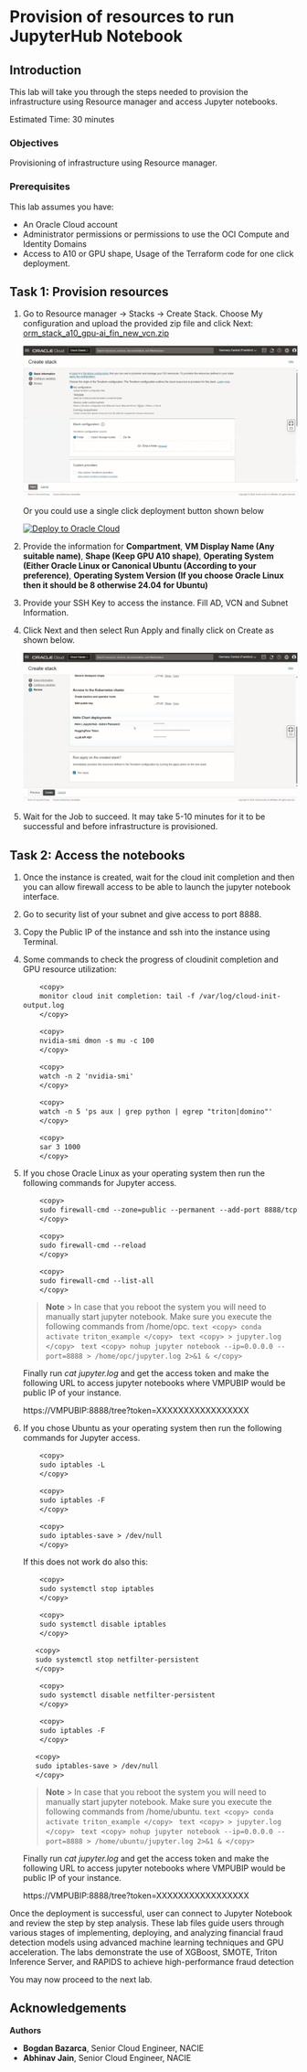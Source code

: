 # Provision of resources to run JupyterHub Notebook

## Introduction

This lab will take you through the steps needed to provision the infrastructure using Resource manager and access Jupyter notebooks.

Estimated Time: 30 minutes

### Objectives

Provisioning of infrastructure using Resource manager.

### Prerequisites

This lab assumes you have:

* An Oracle Cloud account
* Administrator permissions or permissions to use the OCI Compute and Identity Domains
* Access to A10 or GPU shape, Usage of the Terraform code for one click deployment.

## Task 1: Provision resources

1. Go to Resource manager -> Stacks -> Create Stack. Choose My configuration and upload the provided zip file and click Next: [orm_stack_a10_gpu-ai_fin_new_vcn.zip](https://objectstorage.us-ashburn-1.oraclecloud.com/p/MowTvhjhvgsR5msJwtCzVxhveQKdE9T0ii9jcWnCZvwKScoR7TFkuDdCDLITZorc/n/c4u02/b/hosted_workshops/o/orm_stack_a10_gpu-ai_fin_new_vcn.zip)

    ![Resource Manager](images/resource_manager.png)

    Or you could use a single click deployment button shown below

    [![Deploy to Oracle Cloud](https://oci-resourcemanager-plugin.plugins.oci.oraclecloud.com/latest/deploy-to-oracle-cloud.svg)](https://cloud.oracle.com/resourcemanager/stacks/create?zipUrl=https://objectstorage.us-ashburn-1.oraclecloud.com/p/MowTvhjhvgsR5msJwtCzVxhveQKdE9T0ii9jcWnCZvwKScoR7TFkuDdCDLITZorc/n/c4u02/b/hosted_workshops/o/orm_stack_a10_gpu-ai_fin_new_vcn.zip)

2. Provide the information for **Compartment**, **VM Display Name (Any suitable name)**, **Shape (Keep GPU A10 shape)**, **Operating System (Either Oracle Linux or Canonical Ubuntu (According to your preference)**, **Operating System Version (If you choose Oracle Linux then it should be 8 otherwise 24.04 for Ubuntu)**

3. Provide your SSH Key to access the instance. Fill AD, VCN and Subnet Information.

4. Click Next and then select Run Apply and finally click on Create as shown below.

    ![Apply Stack](images/apply_stack.png)

5. Wait for the Job to succeed. It may take 5-10 minutes for it to be successful and before infrastructure is provisioned.

## Task 2: Access the notebooks

1. Once the instance is created, wait for the cloud init completion and then you can allow firewall access to be able to launch the jupyter notebook interface.

2. Go to security list of your subnet and give access to port 8888.

3. Copy the Public IP of the instance and ssh into the instance using Terminal.

4. Some commands to check the progress of cloudinit completion and GPU resource utilization:

    ```text
        <copy>
        monitor cloud init completion: tail -f /var/log/cloud-init-output.log
        </copy>
    ```

    ```text
        <copy>
        nvidia-smi dmon -s mu -c 100
        </copy>
    ```

    ```text
        <copy>
        watch -n 2 'nvidia-smi'
        </copy>
    ```

    ```text
        <copy>
        watch -n 5 'ps aux | grep python | egrep "triton|domino"'
        </copy>
    ```

    ```text
        <copy>
        sar 3 1000
        </copy>
    ```

5. If you chose Oracle Linux as your operating system then run the following commands for Jupyter access.

    ```text
        <copy>
        sudo firewall-cmd --zone=public --permanent --add-port 8888/tcp
        </copy>
    ```

    ```text
        <copy>
        sudo firewall-cmd --reload
        </copy>
    ```

    ```text
        <copy>
        sudo firewall-cmd --list-all
        </copy>
    ```

    > **Note**
        > In case that you reboot the system you will need to manually start jupyter notebook. Make sure you execute the following commands from /home/opc.
            ```text
                <copy>
                conda activate triton_example
                </copy>
            ```
            ```text
                <copy>
                > jupyter.log
                </copy>
            ```
            ```text
               <copy>
               nohup jupyter notebook --ip=0.0.0.0 --port=8888 > /home/opc/jupyter.log 2>&1 &
               </copy>
            ```

    Finally run *cat jupyter.log* and get the access token and make the following URL to access jupyter notebooks where VMPUBIP would be public IP of your instance.

    https://VMPUBIP:8888/tree?token=XXXXXXXXXXXXXXXXX

6. If you chose Ubuntu as your operating system then run the following commands for Jupyter access.

    ```text
        <copy>
        sudo iptables -L
        </copy>
    ```

    ```text
        <copy>
        sudo iptables -F
        </copy>
    ```

    ```text
        <copy>
        sudo iptables-save > /dev/null
        </copy>
    ```

    If this does not work do also this:

    ```text
        <copy>
        sudo systemctl stop iptables
        </copy>
    ```

    ```text
        <copy>
        sudo systemctl disable iptables
        </copy>
    ```

     ```text
        <copy>
        sudo systemctl stop netfilter-persistent
        </copy>
    ```

    ```text
        <copy>
        sudo systemctl disable netfilter-persistent
        </copy>
    ```

    ```text
        <copy>
        sudo iptables -F
        </copy>
    ```

     ```text
        <copy>
        sudo iptables-save > /dev/null
        </copy>
    ```

    > **Note**
        > In case that you reboot the system you will need to manually start jupyter notebook. Make sure you execute the following commands from /home/ubuntu.
            ```text
                <copy>
                conda activate triton_example
                </copy>
            ```
            ```text
                <copy>
                > jupyter.log
                </copy>
            ```
            ```text
               <copy>
               nohup jupyter notebook --ip=0.0.0.0 --port=8888 > /home/ubuntu/jupyter.log 2>&1 &
               </copy>
            ```

    Finally run *cat jupyter.log* and get the access token and make the following URL to access jupyter notebooks where VMPUBIP would be public IP of your instance.

    https://VMPUBIP:8888/tree?token=XXXXXXXXXXXXXXXXX

Once the deployment is successful, user can connect to Jupyter Notebook and review the step by step analysis. These lab files guide users through various stages of implementing, deploying, and analyzing financial fraud detection models using advanced machine learning techniques and GPU acceleration. The labs demonstrate the use of XGBoost, SMOTE, Triton Inference Server, and RAPIDS to achieve high-performance fraud detection

You may now proceed to the next lab.

## Acknowledgements

**Authors**

* **Bogdan Bazarca**, Senior Cloud Engineer, NACIE
* **Abhinav Jain**, Senior Cloud Engineer, NACIE